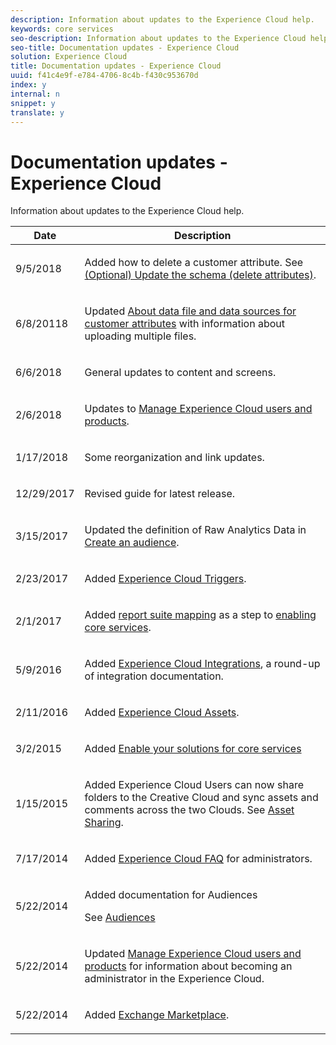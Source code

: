 ```yaml
---
description: Information about updates to the Experience Cloud help.
keywords: core services
seo-description: Information about updates to the Experience Cloud help.
seo-title: Documentation updates - Experience Cloud
solution: Experience Cloud
title: Documentation updates - Experience Cloud
uuid: f41c4e9f-e784-4706-8c4b-f430c953670d
index: y
internal: n
snippet: y
translate: y
---
```


# Documentation updates - Experience Cloud

Information about updates to the Experience Cloud help.


<table id="table_A8AED523DACD4C3FA6FA60DF0F408D51"> 
 <thead> 
  <tr> 
   <th colname="col1" class="entry"> Date </th> 
   <th colname="col2" class="entry"> Description </th> 
  </tr> 
 </thead>
 <tbody> 
  <tr> 
   <td colname="col1"> <p>9/5/2018 </p> </td> 
   <td colname="col2"> <p>Added how to delete a customer attribute. See <a href="attributes/t_crs_usecase.md#task_6568898BB7C44A42ABFB86532B89063C" format="dita" scope="local"> (Optional) Update the schema (delete attributes)</a>. </p> </td> 
  </tr> 
  <tr> 
   <td colname="col1"> <p>6/8/20118 </p> </td> 
   <td colname="col2"> <p>Updated <a href="attributes/crs_data_file.md#concept_DE908F362DF24172BFEF48E1797DAF19" format="dita" scope="local"> About data file and data sources for customer attributes</a> with information about uploading multiple files. </p> </td> 
  </tr> 
  <tr> 
   <td colname="col1"> <p>6/6/2018 </p> </td> 
   <td colname="col2"> <p>General updates to content and screens. </p> </td> 
  </tr> 
  <tr> 
   <td colname="col1"> <p>2/6/2018 </p> </td> 
   <td colname="col2"> <p>Updates to <a href="admin_getting_started/admin_getting_started.md#topic_3FCB4099640647E3B2411ADBFCE81909" format="dita" scope="local"> Manage Experience Cloud users and products</a>. </p> </td> 
  </tr> 
  <tr> 
   <td colname="col1"> <p>1/17/2018 </p> </td> 
   <td colname="col2"> <p>Some reorganization and link updates. </p> </td> 
  </tr> 
  <tr> 
   <td colname="col1"> <p>12/29/2017 </p> </td> 
   <td colname="col2"> <p>Revised guide for latest release. </p> </td> 
  </tr> 
  <tr> 
   <td colname="col1"> <p> 3/15/2017 </p> </td> 
   <td colname="col2"> <p>Updated the definition of Raw Analytics Data in <a href="audience_library/t_audience_create.md#task_37F407F58BF9459493BB8E968CDFE737" format="dita" scope="local"> Create an audience</a>. </p> </td> 
  </tr> 
  <tr> 
   <td colname="col1"> <p>2/23/2017 </p> </td> 
   <td colname="col2"> <p>Added <a href="activation/triggers.md#concept_887B30241B3E4DB0A2553B2996E2D4FB" format="dita" scope="local"> Experience Cloud Triggers</a>. </p> </td> 
  </tr> 
  <tr> 
   <td colname="col1"> <p>2/1/2017 </p> </td> 
   <td colname="col2"> <p>Added <a href="core_services/core_services.md#concept_apg_zq2_rw" format="dita" scope="local"> report suite mapping</a> as a step to <a href="core_services/core_services.md#concept_07ED1D5C64234E77976E6D572E78FB9C" format="dita" scope="local"> enabling core services</a>. </p> </td> 
  </tr> 
  <tr> 
   <td colname="col1"> <p>5/9/2016 </p> </td> 
   <td colname="col2"> <p>Added <a href="marketing-cloud-integrations.md#concept_9E6D3E37D1E3452E8CCCFA92AF034F90" format="dita" scope="local"> Experience Cloud Integrations</a>, a round-up of integration documentation. </p> </td> 
  </tr> 
  <tr> 
   <td colname="col1"> <p>2/11/2016 </p> </td> 
   <td colname="col2"> <p>Added <a href="experience-cloud-assets/experience-cloud-assets.md#concept_DDA5224C907D4A4F817D795DA0ED64D0" format="dita" scope="local"> Experience Cloud Assets</a>. </p> </td> 
  </tr> 
  <tr> 
   <td colname="col1"> <p>3/2/2015 </p> </td> 
   <td colname="col2"> <p>Added <a href="core_services/core_services.md#concept_07ED1D5C64234E77976E6D572E78FB9C" format="dita" scope="local"> Enable your solutions for core services</a> </p> </td> 
  </tr> 
  <tr> 
   <td colname="col1"> <p>1/15/2015 </p> </td> 
   <td colname="col2"> <p> Added Experience Cloud Users can now share folders to the Creative Cloud and sync assets and comments across the two Clouds. See <a href="experience-cloud-assets/creative_cloud.md#concept_3E5A34C3459047D5965F900788A9BA68" format="dita" scope="local"> Asset Sharing</a>. </p> </td> 
  </tr> 
  <tr> 
   <td colname="col1"> <p>7/17/2014 </p> </td> 
   <td colname="col2"> <p>Added <a href="admin_getting_started/faq.md#concept_13219B4E51784577B6FF78AAA203DE91" format="dita" scope="local"> Experience Cloud FAQ</a> for administrators. </p> </td> 
  </tr> 
  <tr> 
   <td colname="col1"> <p>5/22/2014 </p> </td> 
   <td colname="col2"> <p>Added documentation for <span class="wintitle"> Audiences</span> </p> <p>See <a href="audience_library/audience_library.md#topic_679810123CAA4E0CA4FA3417FB0100C7" format="dita" scope="local"> Audiences</a> </p> </td> 
  </tr> 
  <tr> 
   <td colname="col1"> <p>5/22/2014 </p> </td> 
   <td colname="col2"> <p>Updated <a href="admin_getting_started/admin_getting_started.md#topic_3FCB4099640647E3B2411ADBFCE81909" format="dita" scope="local"> Manage Experience Cloud users and products</a> for information about becoming an administrator in the <span class="keyword"> Experience Cloud</span>. </p> </td> 
  </tr> 
  <tr> 
   <td colname="col1"> <p>5/22/2014 </p> </td> 
   <td colname="col2"> <p>Added <a href="exchange.md#concept_E07F16F070544B82B56527A845C41D59" format="dita" scope="local"> Exchange Marketplace</a>. </p> </td> 
  </tr> 
 </tbody> 
</table>


